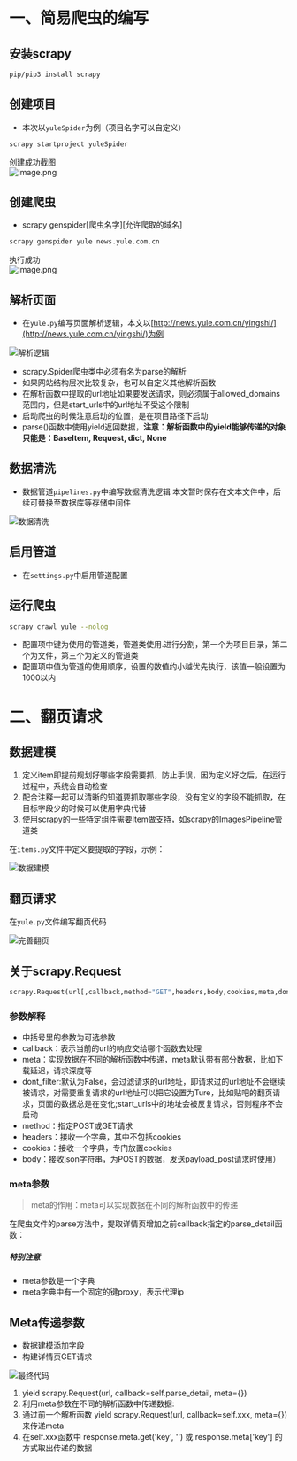 <a name="KWhbE"></a>
# 一、简易爬虫的编写
<a name="MzSwS"></a>
## 安装scrapy
```bash
pip/pip3 install scrapy
```
<a name="yuQmX"></a>
## 创建项目

- 本次以`yuleSpider`为例（项目名字可以自定义）
```bash
scrapy startproject yuleSpider
```
创建成功截图<br />![image.png](https://zhaojiejun.oss-cn-hangzhou.aliyuncs.com/docsify/img/image.png)
<a name="fkVWM"></a>
## 创建爬虫

- scrapy genspider[爬虫名字][允许爬取的域名]
```python
scrapy genspider yule news.yule.com.cn
```
执行成功<br />![image.png](https://cdn.omsear.com/docsify/img/01.png)
<a name="R3UVd"></a>
## 解析页面

- 在`yule.py`编写页面解析逻辑，本文以[http://news.yule.com.cn/yingshi/](http://news.yule.com.cn/yingshi/)为例

![解析逻辑](https://cdn.omsear.com/docsify/img/06.png)
- scrapy.Spider爬虫类中必须有名为parse的解析
- 如果网站结构层次比较复杂，也可以自定义其他解析函数
- 在解析函数中提取的url地址如果要发送请求，则必须属于allowed_domains范围内，但是start_urls中的url地址不受这个限制
- 启动爬虫的时候注意启动的位置，是在项目路径下启动
- parse()函数中使用yield返回数据，**注意：解析函数中的yield能够传递的对象只能是：BaseItem, Request, dict, None**

<a name="yVFC9"></a>
## 数据清洗

- 数据管道`pipelines.py`中编写数据清洗逻辑  本文暂时保存在文本文件中，后续可替换至数据库等存储中间件

![数据清洗](https://cdn.omsear.com/docsify/img/03.png)

## 启用管道

- 在`settings.py`中启用管道配置
<a name="BV6EJ"></a>
## 运行爬虫
```bash
scrapy crawl yule --nolog
```




- 配置项中键为使用的管道类，管道类使用.进行分割，第一个为项目目录，第二个为文件，第三个为定义的管道类
- 配置项中值为管道的使用顺序，设置的数值约小越优先执行，该值一般设置为1000以内

<a name="dxXL8"></a>
# 二、翻页请求
<a name="RAU4C"></a>
## 数据建模


1. 定义item即提前规划好哪些字段需要抓，防止手误，因为定义好之后，在运行过程中，系统会自动检查
1. 配合注释一起可以清晰的知道要抓取哪些字段，没有定义的字段不能抓取，在目标字段少的时候可以使用字典代替
1. 使用scrapy的一些特定组件需要Item做支持，如scrapy的ImagesPipeline管道类

在`items.py`文件中定义要提取的字段，示例：

![数据建模](https://cdn.omsear.com/docsify/img/04.png)

## 翻页请求
在`yule.py`文件编写翻页代码

![完善翻页](https://cdn.omsear.com/docsify/img/05.png)

## 关于scrapy.Request

```python
scrapy.Request(url[,callback,method="GET",headers,body,cookies,meta,dont_filter=False])
```
<a name="AP2fK"></a>
### 参数解释

- 中括号里的参数为可选参数
- callback：表示当前的url的响应交给哪个函数去处理
- meta：实现数据在不同的解析函数中传递，meta默认带有部分数据，比如下载延迟，请求深度等
- dont_filter:默认为False，会过滤请求的url地址，即请求过的url地址不会继续被请求，对需要重复请求的url地址可以把它设置为Ture，比如贴吧的翻页请求，页面的数据总是在变化;start_urls中的地址会被反复请求，否则程序不会启动
- method：指定POST或GET请求
- headers：接收一个字典，其中不包括cookies
- cookies：接收一个字典，专门放置cookies
- body：接收json字符串，为POST的数据，发送payload_post请求时使用）

<a name="l9sZc"></a>
### meta参数
> meta的作用：meta可以实现数据在不同的解析函数中的传递

在爬虫文件的parse方法中，提取详情页增加之前callback指定的parse_detail函数：
<a name="9bb73523"></a>
##### 特别注意

- meta参数是一个字典
- meta字典中有一个固定的键proxy，表示代理ip

## Meta传递参数
- 数据建模添加字段
- 构建详情页GET请求

![最终代码](https://cdn.omsear.com/docsify/img/07.png)

1. yield scrapy.Request(url, callback=self.parse_detail, meta={})
2. 利用meta参数在不同的解析函数中传递数据:
3. 通过前一个解析函数 yield scrapy.Request(url, callback=self.xxx, meta={}) 来传递meta
4. 在self.xxx函数中 response.meta.get('key', '') 或 response.meta['key'] 的方式取出传递的数据
